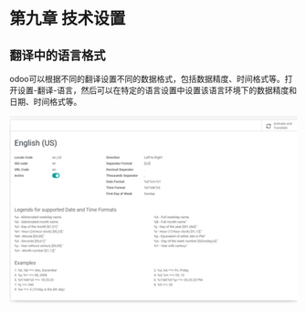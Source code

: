 # 第九章 技术设置

## 翻译中的语言格式

odoo可以根据不同的翻译设置不同的数据格式，包括数据精度、时间格式等。打开设置-翻译-语言，然后可以在特定的语言设置中设置该语言环境下的数据精度和日期、时间格式等。

![](images/1.png)